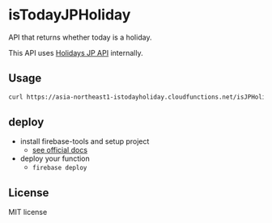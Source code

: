 # isTodayJPHoliday

API that returns whether today is a holiday.

This API uses [Holidays JP API](https://holidays-jp.github.io/) internally.

## Usage

```sh
curl https://asia-northeast1-istodayholiday.cloudfunctions.net/isJPHolidayFunction
```

## deploy

- install firebase-tools and setup project
    - [see official docs](https://firebase.google.com/docs/web/setup)
- deploy your function
  - `firebase deploy`

## License

MIT license

